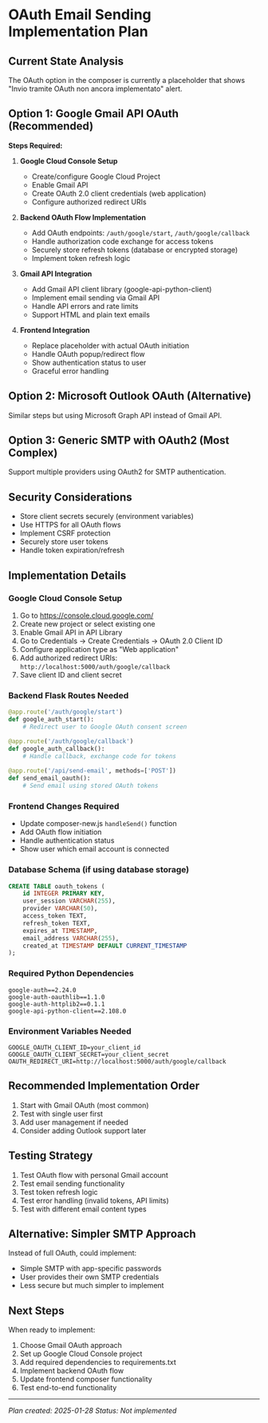 # OAuth Email Sending Implementation Plan

## Current State Analysis
The OAuth option in the composer is currently a placeholder that shows "Invio tramite OAuth non ancora implementato" alert.

## Option 1: Google Gmail API OAuth (Recommended)
**Steps Required:**
1. **Google Cloud Console Setup**
   - Create/configure Google Cloud Project
   - Enable Gmail API
   - Create OAuth 2.0 client credentials (web application)
   - Configure authorized redirect URIs

2. **Backend OAuth Flow Implementation**
   - Add OAuth endpoints: `/auth/google/start`, `/auth/google/callback`
   - Handle authorization code exchange for access tokens
   - Securely store refresh tokens (database or encrypted storage)
   - Implement token refresh logic

3. **Gmail API Integration**
   - Add Gmail API client library (google-api-python-client)
   - Implement email sending via Gmail API
   - Handle API errors and rate limits
   - Support HTML and plain text emails

4. **Frontend Integration**
   - Replace placeholder with actual OAuth initiation
   - Handle OAuth popup/redirect flow
   - Show authentication status to user
   - Graceful error handling

## Option 2: Microsoft Outlook OAuth (Alternative)
Similar steps but using Microsoft Graph API instead of Gmail API.

## Option 3: Generic SMTP with OAuth2 (Most Complex)
Support multiple providers using OAuth2 for SMTP authentication.

## Security Considerations
- Store client secrets securely (environment variables)
- Use HTTPS for all OAuth flows
- Implement CSRF protection
- Securely store user tokens
- Handle token expiration/refresh

## Implementation Details

### Google Cloud Console Setup
1. Go to https://console.cloud.google.com/
2. Create new project or select existing one
3. Enable Gmail API in API Library
4. Go to Credentials → Create Credentials → OAuth 2.0 Client ID
5. Configure application type as "Web application"
6. Add authorized redirect URIs: `http://localhost:5000/auth/google/callback`
7. Save client ID and client secret

### Backend Flask Routes Needed
```python
@app.route('/auth/google/start')
def google_auth_start():
    # Redirect user to Google OAuth consent screen

@app.route('/auth/google/callback')  
def google_auth_callback():
    # Handle callback, exchange code for tokens
    
@app.route('/api/send-email', methods=['POST'])
def send_email_oauth():
    # Send email using stored OAuth tokens
```

### Frontend Changes Required
- Update composer-new.js `handleSend()` function
- Add OAuth flow initiation
- Handle authentication status
- Show user which email account is connected

### Database Schema (if using database storage)
```sql
CREATE TABLE oauth_tokens (
    id INTEGER PRIMARY KEY,
    user_session VARCHAR(255),
    provider VARCHAR(50),
    access_token TEXT,
    refresh_token TEXT,
    expires_at TIMESTAMP,
    email_address VARCHAR(255),
    created_at TIMESTAMP DEFAULT CURRENT_TIMESTAMP
);
```

### Required Python Dependencies
```
google-auth==2.24.0
google-auth-oauthlib==1.1.0
google-auth-httplib2==0.1.1
google-api-python-client==2.108.0
```

### Environment Variables Needed
```
GOOGLE_OAUTH_CLIENT_ID=your_client_id
GOOGLE_OAUTH_CLIENT_SECRET=your_client_secret
OAUTH_REDIRECT_URI=http://localhost:5000/auth/google/callback
```

## Recommended Implementation Order
1. Start with Gmail OAuth (most common)
2. Test with single user first  
3. Add user management if needed
4. Consider adding Outlook support later

## Testing Strategy
1. Test OAuth flow with personal Gmail account
2. Test email sending functionality
3. Test token refresh logic
4. Test error handling (invalid tokens, API limits)
5. Test with different email content types

## Alternative: Simpler SMTP Approach
Instead of full OAuth, could implement:
- Simple SMTP with app-specific passwords
- User provides their own SMTP credentials
- Less secure but much simpler to implement

## Next Steps
When ready to implement:
1. Choose Gmail OAuth approach
2. Set up Google Cloud Console project
3. Add required dependencies to requirements.txt
4. Implement backend OAuth flow
5. Update frontend composer functionality
6. Test end-to-end functionality

---
*Plan created: 2025-01-28*
*Status: Not implemented*